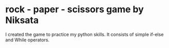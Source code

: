 # rock - paper - scissors game by Niksata

I created the game to practice my python skills. It consists of simple if-else and While operators.
